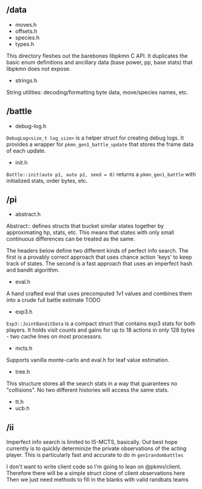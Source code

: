 ## /data

* moves.h
* offsets.h
* species.h
* types.h

This directory fleshes out the barebones libpkmn C API. It duplicates the basic enum definitions and ancillary data (base power, pp, base stats) that libpkmn does not expose.

* strings.h

String utilities: decoding/formatting byte data, move/species names, etc.

## /battle

* debug-log.h

`DebugLog<size_t log_size>` is a helper struct for creating debug logs. It provides a wrapper for `pkmn_gen1_battle_update` that stores the frame data of each update.

* init.h

`Battle::init(auto p1, auto p2, seed = 0)` returns a `pkmn_gen1_battle` with initialized stats, order bytes, etc.

## /pi

* abstract.h

Abstract:: defines structs that bucket similar states together by approximating hp, stats, etc.
This means that states with only small continuous differences can be treated as the same.

The headers below define two different kinds of perfect info search. The first is a provably correct approach that uses chance action 'keys' to keep track of states. The second is a fast approach that uses an imperfect hash and bandit algorithm.

* eval.h

A hand crafted eval that uses precomputed 1v1 values and combines them into a crude full battle estimate TODO

* exp3.h

`Exp3::JointBanditData` is a compact struct that contains exp3 stats for both players. It holds visit counts and gains for up to 18 actions in only 128 bytes - two cache lines on most processors.

* mcts.h

Supports vanilla monte-carlo and eval.h for leaf value estimation.

* tree.h

This structure stores all the search stats in a way that guarantees no "collisions". No two different histories will access the same stats.


* tt.h
* ucb.h

## /ii

Imperfect info search is limited to IS-MCTS, basically. Out best hope currently is to quickly determinize the private observations of the acting player. This is particularly fast and accurate to do in `gen1randombattles`

I don't want to write client code so I'm going to lean on @pkmn/client. Therefore there will be a simple struct clone of client observations here
Then we just need methods to fill in the blanks with valid randbats teams
